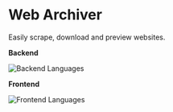 # Web Archiver
Easily scrape, download and preview websites.

**Backend**

![Backend Languages](https://skillicons.dev/icons?i=nodejs,express,sentry)

**Frontend**

![Frontend Languages](https://skillicons.dev/icons?i=html,tailwind,js)
